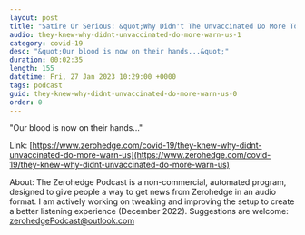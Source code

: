 ```yaml
---
layout: post
title: "Satire Or Serious: &quot;Why Didn't The Unvaccinated Do More To Warn Us?&quot;"
audio: they-knew-why-didnt-unvaccinated-do-more-warn-us-1
category: covid-19
desc: "&quot;Our blood is now on their hands...&quot;"
duration: 00:02:35
length: 155
datetime: Fri, 27 Jan 2023 10:29:00 +0000
tags: podcast
guid: they-knew-why-didnt-unvaccinated-do-more-warn-us-0
order: 0
---
```

&quot;Our blood is now on their hands...&quot;

Link: [https://www.zerohedge.com/covid-19/they-knew-why-didnt-unvaccinated-do-more-warn-us](https://www.zerohedge.com/covid-19/they-knew-why-didnt-unvaccinated-do-more-warn-us)

About: The Zerohedge Podcast is a non-commercial, automated program, designed to give people a way to get news from Zerohedge in an audio format.  I am actively working on tweaking and improving the setup to create a better listening experience (December 2022).  Suggestions are welcome: [zerohedgePodcast@outlook.com](mailto:zerohedgePodcast@outlook.com)